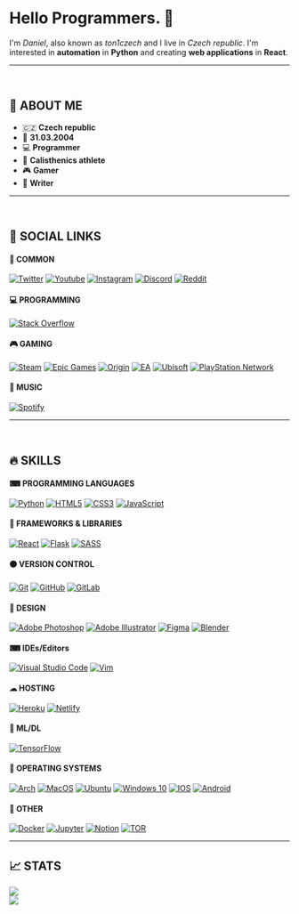 # **Hello Programmers.** 🙏

I'm _Daniel_, also known as _ton1czech_ and I live in _Czech republic_. I'm interested in **automation** in **Python** and creating **web applications** in **React**.

---

<br />

## 💭 **ABOUT ME**

- 🇨🇿 **Czech republic**
- 👶 **31.03.2004**
- 💻 **Programmer**
- 💪 **Calisthenics athlete**
- 🎮 **Gamer**
- 📖 **Writer**

---

<br />

## 💫 **SOCIAL LINKS**

#### 🎇 **COMMON**

[<img alt="Twitter" src="https://img.shields.io/badge/ton1czech-%231DA1F2.svg?style=for-the-badge&logo=Twitter&logoColor=white"/>](https://twitter.com/ton1czech)
[<img alt="Youtube" src="https://img.shields.io/badge/ton1czech-%23FF0000.svg?style=for-the-badge&logo=YouTube&logoColor=white"/>](https://www.youtube.com/channel/UCblA_CnykG2Dw_6IMwZ9z9A)
[<img alt="Instagram" src="https://img.shields.io/badge/ton1czech-%23E4405F.svg?style=for-the-badge&logo=Instagram&logoColor=white"/>](https://instagram.com/ton1czech)
[<img alt="Discord" src="https://img.shields.io/badge/ton1czech-%237289DA.svg?style=for-the-badge&logo=discord&logoColor=white"/>]()
[<img alt="Reddit" src="https://img.shields.io/badge/Reddit-FF4500?style=for-the-badge&logo=reddit&logoColor=white" />](https://reddit.com/user/ton1czech)

#### 💻 **PROGRAMMING**

[<img alt="Stack Overflow" src="https://img.shields.io/badge/-Stackoverflow-FE7A16?style=for-the-badge&logo=stack-overflow&logoColor=white"/>](https://stackoverflow.com/users/15073347/ton1czech)

#### 🎮 **GAMING**

[<img alt="Steam" src="https://img.shields.io/badge/steam-%23000000.svg?style=for-the-badge&logo=steam&logoColor=white"/>](https://steamcommunity.com/id/ton1czech/)
[<img alt="Epic Games" src="https://img.shields.io/badge/epic_games-%23313131.svg?style=for-the-badge&logo=epicgames&logoColor=white"/>]()
[<img alt="Origin" src="https://img.shields.io/badge/Origin-%23F56C2D.svg?style=for-the-badge&logo=Origin&logoColor=white"/>]()
[<img alt="EA" src="https://img.shields.io/badge/ea-%23000000.svg?style=for-the-badge&logo=ea&logoColor=white"/>]()
[<img alt="Ubisoft" src="https://img.shields.io/badge/Ubisoft-%23F5F5F5.svg?style=for-the-badge&logo=Ubisoft&logoColor=black"/>]()
[<img alt="PlayStation Network" src="https://img.shields.io/badge/PSN-%230070D1.svg?style=for-the-badge&logo=Playstation&logoColor=white"/>]()

#### 🎵 **MUSIC**

[<img alt="Spotify" src="https://img.shields.io/badge/Spotify-1ED760?style=for-the-badge&logo=spotify&logoColor=white" />](https://open.spotify.com/user/212btc3myry7hwb45aybf4efi)

---

<br />

## 🔥 **SKILLS**

#### ⌨ **PROGRAMMING LANGUAGES**

[<img alt="Python" src="https://img.shields.io/badge/python-%2314354C.svg?style=for-the-badge&logo=python&logoColor=white"/>]()
[<img alt="HTML5" src="https://img.shields.io/badge/html5-%23E34F26.svg?style=for-the-badge&logo=html5&logoColor=white"/>]()
[<img alt="CSS3" src="https://img.shields.io/badge/css3-%231572B6.svg?style=for-the-badge&logo=css3&logoColor=white"/>]()
[<img alt="JavaScript" src="https://img.shields.io/badge/javascript-%23323330.svg?style=for-the-badge&logo=javascript&logoColor=%23F7DF1E"/>]()

<div style="margin: 0 0 15px 0"></div>

#### 💎 **FRAMEWORKS & LIBRARIES**

[<img alt="React" src="https://img.shields.io/badge/react-%2320232a.svg?style=for-the-badge&logo=react&logoColor=%2361DAFB"/>]()
[<img alt="Flask" src="https://img.shields.io/badge/flask-%23000.svg?style=for-the-badge&logo=flask&logoColor=white"/>]()
[<img alt="SASS" src="https://img.shields.io/badge/SASS-hotpink.svg?style=for-the-badge&logo=SASS&logoColor=white"/>]()

<div style="margin: 0 0 15px 0"></div>

#### 🟠 **VERSION CONTROL**

[<img alt="Git" src="https://img.shields.io/badge/git-%23F05033.svg?style=for-the-badge&logo=git&logoColor=white"/>]()
[<img alt="GitHub" src="https://img.shields.io/badge/github-%23121011.svg?style=for-the-badge&logo=github&logoColor=white"/>](https://github.com/ton1czech)
[<img alt="GitLab" src="https://img.shields.io/badge/gitlab-%23181717.svg?style=for-the-badge&logo=gitlab&logoColor=white"/>](https://gitlab.com/ton1czech)

<div style="margin: 0 0 15px 0"></div>

#### 🎨 **DESIGN**

[<img alt="Adobe Photoshop" src="https://img.shields.io/badge/adobe_photoshop-%2331A8FF.svg?style=for-the-badge&logo=adobephotoshop&logoColor=white"/>]()
[<img alt="Adobe Illustrator" src="https://img.shields.io/badge/adobe_illustrator-%23FF9A00.svg?style=for-the-badge&logo=adobeillustrator&logoColor=white"/>]()
[<img alt="Figma" src="https://img.shields.io/badge/figma-%23F24E1E.svg?style=for-the-badge&logo=figma&logoColor=white"/>]()
[<img alt="Blender" src="https://img.shields.io/badge/blender-%23F5792A.svg?style=for-the-badge&logo=blender&logoColor=white"/>]()

<div style="margin: 0 0 15px 0"></div>

#### ⌨ IDEs/Editors

[<img alt="Visual Studio Code" src="https://img.shields.io/badge/Visual_Studio_Code-0078d7.svg?style=for-the-badge&logo=visual-studio-code&logoColor=white"/>]()
[<img alt="Vim" src="https://img.shields.io/badge/VIM-%2311AB00.svg?style=for-the-badge&logo=vim&logoColor=white"/>]()

<div style="margin: 0 0 15px 0"></div>

#### ☁ **HOSTING**

[<img alt="Heroku" src="https://img.shields.io/badge/heroku-%23430098.svg?style=for-the-badge&logo=heroku&logoColor=white"/>]()
[<img alt="Netlify" src="https://img.shields.io/badge/netlify-%233BACBC.svg?style=for-the-badge&logo=netlify&logoColor=white"/>]()

<div style="margin: 0 0 15px 0"></div>

#### 🤖 **ML/DL**

[<img alt="TensorFlow" src="https://img.shields.io/badge/TensorFlow-%23FF6F00.svg?style=for-the-badge&logo=TensorFlow&logoColor=white" />]()

<div style="margin: 0 0 15px 0"></div>

#### 🔵 **OPERATING SYSTEMS**

[<img alt="Arch" src="https://img.shields.io/badge/Arch-1793D1?style=for-the-badge&logo=arch-linux&logoColor=white" />]()
[<img alt="MacOS" src="https://img.shields.io/badge/MacOS-000000?style=for-the-badge&logo=macos&logoColor=white">]()
[<img alt="Ubuntu" src="https://img.shields.io/badge/Ubuntu-E95420?style=for-the-badge&logo=ubuntu&logoColor=white" />]()
[<img alt="Windows 10" src="https://img.shields.io/badge/Windows_10-0078D6?style=for-the-badge&logo=windows&logoColor=white" />]()
[<img alt="IOS" src="https://img.shields.io/badge/iOS-000000?style=for-the-badge&logo=ios&logoColor=white">]()
[<img alt="Android" src="https://img.shields.io/badge/Android-3DDC84?style=for-the-badge&logo=android&logoColor=white" />]()

<div style="margin: 0 0 15px 0"></div>

#### 🎈 **OTHER**

[<img alt="Docker" src="https://img.shields.io/badge/docker-%230db7ed.svg?style=for-the-badge&logo=docker&logoColor=white"/>]()
[<img alt="Jupyter" src="https://img.shields.io/badge/Jupyter-%23F37626.svg?style=for-the-badge&logo=Jupyter&logoColor=white" />]()
[<img alt="Notion" src="https://img.shields.io/badge/Notion-%23000000.svg?style=for-the-badge&logo=notion&logoColor=white"/>]()
[<img alt="TOR" src="https://img.shields.io/badge/tor-%237E4798.svg?style=for-the-badge&logo=tor-project&logoColor=white" />]()

---

## 📈 **STATS**

![](https://github-readme-stats.vercel.app/api/top-langs/?username=ton1czech&theme=dracula&langs_count=10&layout=compact) <br />
![](https://github-readme-stats.vercel.app/api/wakatime?username=ton1czech&theme=dracula&layout=compact)
